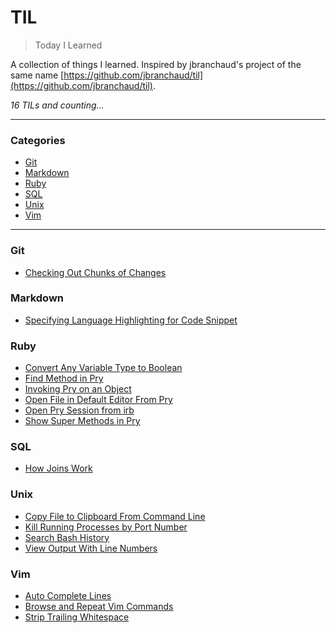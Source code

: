 # TIL

> Today I Learned

A collection of things I learned. Inspired by jbranchaud's project of the same name [https://github.com/jbranchaud/til](https://github.com/jbranchaud/til).

*16 TILs and counting...*

---

### Categories

* [Git](#git)
* [Markdown](#markdown)
* [Ruby](#ruby)
* [SQL](#sql)
* [Unix](#unix)
* [Vim](#vim)

---

### Git

* [Checking Out Chunks of Changes](git/checkout-chunks-of-changes.md)

### Markdown

* [Specifying Language Highlighting for Code Snippet](markdown/specifying-language-highlighting-for-code-snippet.md)

### Ruby

* [Convert Any Variable Type to Boolean](ruby/convert-any-variable-type-to-boolean.md)
* [Find Method in Pry](ruby/find-method-in-pry.md)
* [Invoking Pry on an Object](ruby/invoking-pry-on-an-object.md)
* [Open File in Default Editor From Pry](ruby/open-file-in-default-editor-from-pry.md)
* [Open Pry Session from irb](ruby/open-pry-session-from-irb.md)
* [Show Super Methods in Pry](ruby/show-super-methods-in-pry.md)

### SQL

* [How Joins Work](SQL/how-joins-work.md)

### Unix

* [Copy File to Clipboard From Command Line](unix/copy-file-to-clipboard-from-command-line.md)
* [Kill Running Processes by Port Number](unix/kill-running-processes-by-port-number.md)
* [Search Bash History](unix/search-bash-history.md)
* [View Output With Line Numbers](unix/view-output-with-line-numbers.md)

### Vim

* [Auto Complete Lines](vim/auto-complete-lines.md)
* [Browse and Repeat Vim Commands](vim/browse-and-repeat-vim-commands.md)
* [Strip Trailing Whitespace](vim/strip-trailing-whitespace.md)
